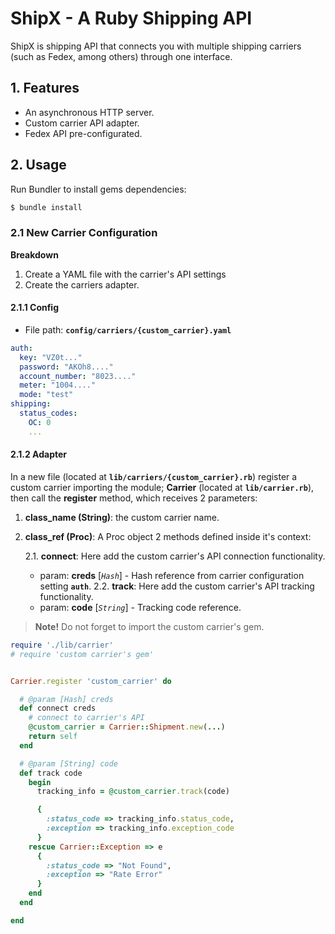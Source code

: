 # ShipX - A Ruby Shipping API

ShipX is shipping API that connects you with multiple shipping carriers (such as Fedex, among others) through one interface.

## 1. Features

- An asynchronous HTTP server.
- Custom carrier API adapter.
- Fedex API pre-configurated.

## 2. Usage

Run Bundler to install gems dependencies:

```bash
$ bundle install
```

### 2.1 New Carrier Configuration

__Breakdown__

1. Create a YAML file with the carrier's API settings
2. Create the carriers adapter.

#### 2.1.1 Config

- File path: __`config/carriers/{custom_carrier}.yaml`__

```yaml
auth:
  key: "VZ0t..."
  password: "AKOh8...."
  account_number: "8023...."
  meter: "1004...."
  mode: "test"
shipping:
  status_codes:
    OC: 0
    ...
```

#### 2.1.2 Adapter

In a new file (located at __`lib/carriers/{custom_carrier}.rb`__) register a custom carrier importing the module; __Carrier__ (located at __`lib/carrier.rb`__), then call the __register__ method, which receives 2 parameters:

1. __class_name (String)__: the custom carrier name.
2. __class_ref (Proc)__: A Proc object 2 methods defined inside it's context:

    2.1. __connect__: Here add the custom carrier's API connection functionality.
      - param: __creds__ [_`Hash`_] - Hash reference from carrier configuration setting __`auth`__.
    2.2. __track__: Here add the custom carrier's API tracking functionality.
      - param: __code__ [_`String`_] - Tracking code reference.

> __Note!__ Do not forget to import the custom carrier's gem.


```ruby
require './lib/carrier'
# require 'custom carrier's gem'


Carrier.register 'custom_carrier' do

  # @param [Hash] creds
  def connect creds
    # connect to carrier's API
    @custom_carrier = Carrier::Shipment.new(...)
    return self
  end

  # @param [String] code
  def track code
    begin
      tracking_info = @custom_carrier.track(code)

      {
        :status_code => tracking_info.status_code,
        :exception => tracking_info.exception_code
      }
    rescue Carrier::Exception => e
      {
        :status_code => "Not Found",
        :exception => "Rate Error"
      }
    end
  end

end
```

